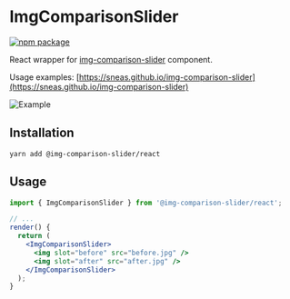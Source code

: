# ImgComparisonSlider

[![npm package](https://img.shields.io/npm/v/@img-comparison-slider/react.svg)](https://www.npmjs.com/package/@img-comparison-slider/react)

React wrapper for
[img-comparison-slider](https://github.com/sneas/img-comparison-slider) component.

Usage examples: [https://sneas.github.io/img-comparison-slider](https://sneas.github.io/img-comparison-slider)

![Example](https://raw.githubusercontent.com/sneas/img-comparison-slider/master/docs/example.gif)

## Installation

```
yarn add @img-comparison-slider/react
```

## Usage

```jsx
import { ImgComparisonSlider } from '@img-comparison-slider/react';

// ...
render() {
  return (
    <ImgComparisonSlider>
      <img slot="before" src="before.jpg" />
      <img slot="after" src="after.jpg" />
    </ImgComparisonSlider>
  );
}
```
